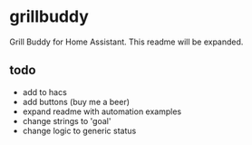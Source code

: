 # grillbuddy
Grill Buddy for Home Assistant. This readme will be expanded.

## todo
- add to hacs
- add buttons (buy me a beer)
- expand readme with automation examples
- change strings to 'goal'
- change logic to generic status
